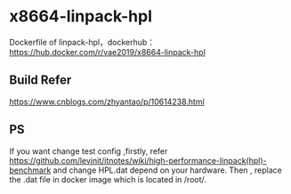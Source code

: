 # x8664-linpack-hpl
Dockerfile of linpack-hpl，dockerhub：https://hub.docker.com/r/vae2019/x8664-linpack-hpl
## Build Refer
https://www.cnblogs.com/zhyantao/p/10614238.html
## PS
If you want change test config ,firstly, refer https://github.com/levinit/itnotes/wiki/high-performance-linpack(hpl)-benchmark and change HPL.dat depend on your hardware. Then , replace the .dat file in docker image which is located in /root/.
